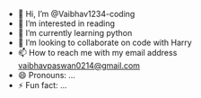 - 👋 Hi, I’m @Vaibhav1234-coding
- 👀 I’m interested in reading 
- 🌱 I’m currently learning python 
- 💞️ I’m looking to collaborate on code with Harry 
- 📫 How to reach me with my email address vaibhavpaswan0214@gmail.com
- 😄 Pronouns: ...
- ⚡ Fun fact: ...

<!---
Vaibhav1234-coding/Vaibhav1234-coding is a ✨ special ✨ repository because its `README.md` (this file) appears on your GitHub profile.
You can click the Preview link to take a look at your changes.
--->
